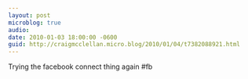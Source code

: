 ```yaml
---
layout: post
microblog: true
audio: 
date: 2010-01-03 18:00:00 -0600
guid: http://craigmcclellan.micro.blog/2010/01/04/t7382088921.html
---
```

Trying the facebook connect thing again #fb
